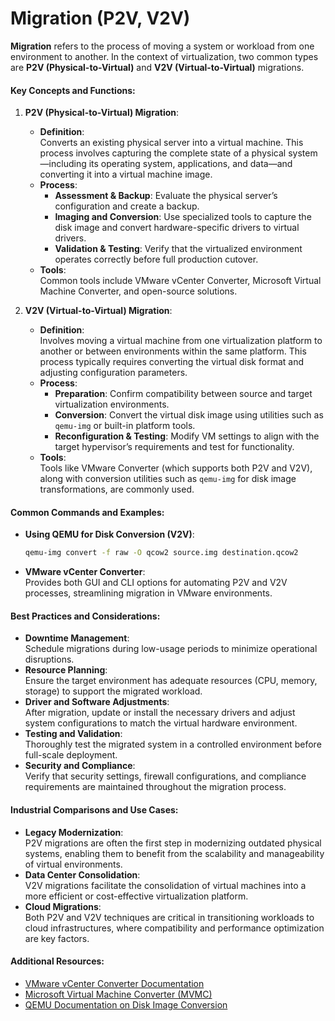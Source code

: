 # Migration (P2V, V2V)

**Migration** refers to the process of moving a system or workload from one environment to another. In the context of virtualization, two common types are **P2V (Physical-to-Virtual)** and **V2V (Virtual-to-Virtual)** migrations.

#### **Key Concepts and Functions**:

1. **P2V (Physical-to-Virtual) Migration**:
   - **Definition**:  
     Converts an existing physical server into a virtual machine. This process involves capturing the complete state of a physical system—including its operating system, applications, and data—and converting it into a virtual machine image.
   - **Process**:  
     - **Assessment & Backup**: Evaluate the physical server’s configuration and create a backup.  
     - **Imaging and Conversion**: Use specialized tools to capture the disk image and convert hardware-specific drivers to virtual drivers.  
     - **Validation & Testing**: Verify that the virtualized environment operates correctly before full production cutover.
   - **Tools**:  
     Common tools include VMware vCenter Converter, Microsoft Virtual Machine Converter, and open-source solutions.
     
2. **V2V (Virtual-to-Virtual) Migration**:
   - **Definition**:  
     Involves moving a virtual machine from one virtualization platform to another or between environments within the same platform. This process typically requires converting the virtual disk format and adjusting configuration parameters.
   - **Process**:  
     - **Preparation**: Confirm compatibility between source and target virtualization environments.  
     - **Conversion**: Convert the virtual disk image using utilities such as `qemu-img` or built-in platform tools.  
     - **Reconfiguration & Testing**: Modify VM settings to align with the target hypervisor’s requirements and test for functionality.
   - **Tools**:  
     Tools like VMware Converter (which supports both P2V and V2V), along with conversion utilities such as `qemu-img` for disk image transformations, are commonly used.

#### **Common Commands and Examples**:

- **Using QEMU for Disk Conversion (V2V)**:
  ```bash
  qemu-img convert -f raw -O qcow2 source.img destination.qcow2
  ```
- **VMware vCenter Converter**:  
  Provides both GUI and CLI options for automating P2V and V2V processes, streamlining migration in VMware environments.

#### **Best Practices and Considerations**:
- **Downtime Management**:  
  Schedule migrations during low-usage periods to minimize operational disruptions.
- **Resource Planning**:  
  Ensure the target environment has adequate resources (CPU, memory, storage) to support the migrated workload.
- **Driver and Software Adjustments**:  
  After migration, update or install the necessary drivers and adjust system configurations to match the virtual hardware environment.
- **Testing and Validation**:  
  Thoroughly test the migrated system in a controlled environment before full-scale deployment.
- **Security and Compliance**:  
  Verify that security settings, firewall configurations, and compliance requirements are maintained throughout the migration process.

#### **Industrial Comparisons and Use Cases**:
- **Legacy Modernization**:  
  P2V migrations are often the first step in modernizing outdated physical systems, enabling them to benefit from the scalability and manageability of virtual environments.
- **Data Center Consolidation**:  
  V2V migrations facilitate the consolidation of virtual machines into a more efficient or cost-effective virtualization platform.
- **Cloud Migrations**:  
  Both P2V and V2V techniques are critical in transitioning workloads to cloud infrastructures, where compatibility and performance optimization are key factors.

#### **Additional Resources**:
- [VMware vCenter Converter Documentation](https://www.vmware.com/support/converter) 
- [Microsoft Virtual Machine Converter (MVMC)](https://docs.microsoft.com/en-us/archive/blogs/virtual_pc_guy/microsoft-virtual-machine-converter-mvmc)
- [QEMU Documentation on Disk Image Conversion](https://wiki.qemu.org/Documentation/Tools/qemu-img)
